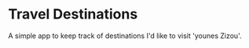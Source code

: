 # Travel Destinations

A simple app to keep track of destinations I'd like to visit 'younes Zizou'.
